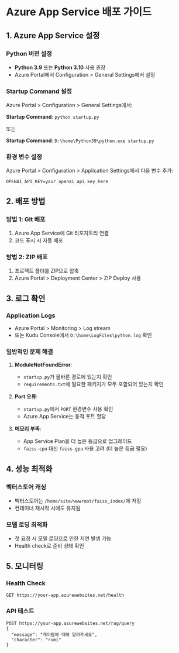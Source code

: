 # Azure App Service 배포 가이드

## 1. Azure App Service 설정

### Python 버전 설정
- **Python 3.9** 또는 **Python 3.10** 사용 권장
- Azure Portal에서 Configuration > General Settings에서 설정

### Startup Command 설정
Azure Portal > Configuration > General Settings에서:

**Startup Command**: `python startup.py`

또는

**Startup Command**: `D:\home\Python39\python.exe startup.py`

### 환경 변수 설정
Azure Portal > Configuration > Application Settings에서 다음 변수 추가:

```
OPENAI_API_KEY=your_openai_api_key_here
```

## 2. 배포 방법

### 방법 1: Git 배포
1. Azure App Service에 Git 리포지토리 연결
2. 코드 푸시 시 자동 배포

### 방법 2: ZIP 배포
1. 프로젝트 폴더를 ZIP으로 압축
2. Azure Portal > Deployment Center > ZIP Deploy 사용

## 3. 로그 확인

### Application Logs
- Azure Portal > Monitoring > Log stream
- 또는 Kudu Console에서 `D:\home\LogFiles\python.log` 확인

### 일반적인 문제 해결

1. **ModuleNotFoundError**: 
   - `startup.py`가 올바른 경로에 있는지 확인
   - `requirements.txt`에 필요한 패키지가 모두 포함되어 있는지 확인

2. **Port 오류**:
   - `startup.py`에서 `PORT` 환경변수 사용 확인
   - Azure App Service는 동적 포트 할당

3. **메모리 부족**:
   - App Service Plan을 더 높은 등급으로 업그레이드
   - `faiss-cpu` 대신 `faiss-gpu` 사용 고려 (더 높은 등급 필요)

## 4. 성능 최적화

### 벡터스토어 캐싱
- 벡터스토어는 `/home/site/wwwroot/faiss_index/`에 저장
- 컨테이너 재시작 시에도 유지됨

### 모델 로딩 최적화
- 첫 요청 시 모델 로딩으로 인한 지연 발생 가능
- Health check로 준비 상태 확인

## 5. 모니터링

### Health Check
```
GET https://your-app.azurewebsites.net/health
```

### API 테스트
```
POST https://your-app.azurewebsites.net/rag/query
{
  "message": "케이팝에 대해 알려주세요",
  "character": "rumi"
}
```
